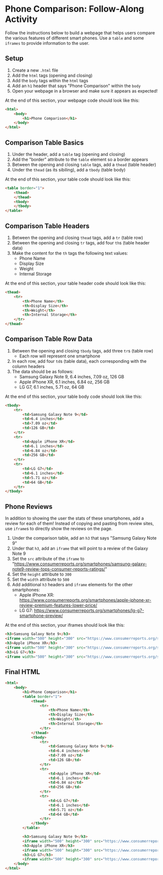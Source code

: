 # Phone Comparison: Follow-Along Activity
Follow the instructions below to build a webpage that helps users compare the various features of different smart phones. Use a `table` and some `iframes` to provide information to the user.

## Setup
1. Create a new `.html` file
1. Add the `html` tags (opening and closing)
1. Add the `body` tags within the `html` tags
1. Add an `h1` header that says "Phone Comparison" within the `body`
1. Open your webpage in a browser and make sure it appears as expected!

At the end of this section, your webpage code should look like this:
```html
<html>
    <body>
        <h1>Phone Comparison</h1>
    </body>
</html>
```

## Comparison Table Basics
1. Under the header, add a `table` tag (opening and closing)
1. Add the "border" attribute to the `table` element so a border appears
1. Between the opening and closing `table` tags, add a `thead` (table header)
1. Under the `thead` (as its sibiling), add a `tbody` (table body)

At the end of this section, your table code should look like this:
```html
<table border="1">
    <thead>
    </thead>
    <tbody>
    </tbody>
</table>
```

## Comparison Table Headers
1. Between the opening and closing `thead` tags, add a `tr` (table row)
1. Between the opening and closing `tr` tags, add four `th`s (table header data)
1. Make the content for the `th` tags the following text values:
    - Phone Name
    - Display Size
    - Weight
    - Internal Storage

At the end of this section, your table header code should look like this:
```html
<thead>
    <tr>
        <th>Phone Name</th>
        <th>Display Size</th>
        <th>Weight</th>
        <th>Internal Storage</th>
    </tr>
</thead>
```

## Comparison Table Row Data
1. Between the opening and closing `tbody` tags, add three `tr`s (table row)
    - Each row will represent one smartphone
1. In each row, add four `td`s (table data), each corresponding with the column headers
1. The data should be as follows:
    - Samsung Galaxy Note 9, 6.4 inches, 7.09 oz, 126 GB
    - Apple iPhone XR, 6.1 inches, 6.84 oz, 256 GB
    - LG G7, 6.1 inches, 5.71 oz, 64 GB

At the end of this section, your table body code should look like this:
```html
<tbody>
    <tr>
        <td>Samsung Galaxy Note 9</td>
        <td>6.4 inches</td>
        <td>7.09 oz</td>
        <td>126 GB</td>
    </tr>
    <tr>
        <td>Apple iPhone XR</td>
        <td>6.1 inches</td>
        <td>6.84 oz</td>
        <td>256 GB</td>
    </tr>
    <tr>
        <td>LG G7</td>
        <td>6.1 inches</td>
        <td>5.71 oz</td>
        <td>64 GB</td>
    </tr>
</tbody>
```

## Phone Reviews
In addition to showing the user the stats of these smartphones, add a review for each of them! Instead of copying and pasting from review sites, use `iframe`s to directly show the reviews on the page.

1. Under the comparison table, add an `h3` that says "Samsung Galaxy Note 9"
1. Under that `h3`, add an `iframe` that will point to a review of the Galaxy Note 9
1. Set the `src` attribute of the `iframe` to "https://www.consumerreports.org/smartphones/samsung-galaxy-note9-review-tops-consumer-reports-ratings/"
1. Set the `height` attribute to `300`
1. Set the `width` attribute to `500`
1. Add additional `h3` headers and `iframe` elements for the other smartphones:
    - Apple iPhone XR: https://www.consumerreports.org/smartphones/apple-iphone-xr-review-premium-features-lower-price/
    - LG G7: https://www.consumerreports.org/smartphones/lg-g7-smartphone-preview/

At the end of this section, your iframes should look like this:
```html
<h3>Samsung Galaxy Note 9</h3>
<iframe width="500" height="300" src="https://www.consumerreports.org/smartphones/samsung-galaxy-note9-review-tops-consumer-reports-ratings/"></iframe>
<h3>Apple iPhone XR</h3>
<iframe width="500" height="300" src="https://www.consumerreports.org/smartphones/apple-iphone-xr-review-premium-features-lower-price/"></iframe>
<h3>LG G7</h3>
<iframe width="500" height="300" src="https://www.consumerreports.org/smartphones/lg-g7-smartphone-preview/"></iframe>
```

## Final HTML
```html
<html>
    <body>
        <h1>Phone Comparison</h1>
        <table border="1">
            <thead>
                <tr>
                    <th>Phone Name</th>
                    <th>Display Size</th>
                    <th>Weight</th>
                    <th>Internal Storage</th>
                </tr>
            </thead>
            <tbody>
                <tr>
                    <td>Samsung Galaxy Note 9</td>
                    <td>6.4 inches</td>
                    <td>7.09 oz</td>
                    <td>126 GB</td>
                </tr>
                <tr>
                    <td>Apple iPhone XR</td>
                    <td>6.1 inches</td>
                    <td>6.84 oz</td>
                    <td>256 GB</td>
                </tr>
                <tr>
                    <td>LG G7</td>
                    <td>6.1 inches</td>
                    <td>5.71 oz</td>
                    <td>64 GB</td>
                </tr>
            </tbody>
        </table>

        <h3>Samsung Galaxy Note 9</h3>
        <iframe width="500" height="300" src="https://www.consumerreports.org/smartphones/samsung-galaxy-note9-review-tops-consumer-reports-ratings/"></iframe>
        <h3>Apple iPhone XR</h3>
        <iframe width="500" height="300" src="https://www.consumerreports.org/smartphones/apple-iphone-xr-review-premium-features-lower-price/"></iframe>
        <h3>LG G7</h3>
        <iframe width="500" height="300" src="https://www.consumerreports.org/smartphones/lg-g7-smartphone-preview/"></iframe>
    </body>
</html>
```